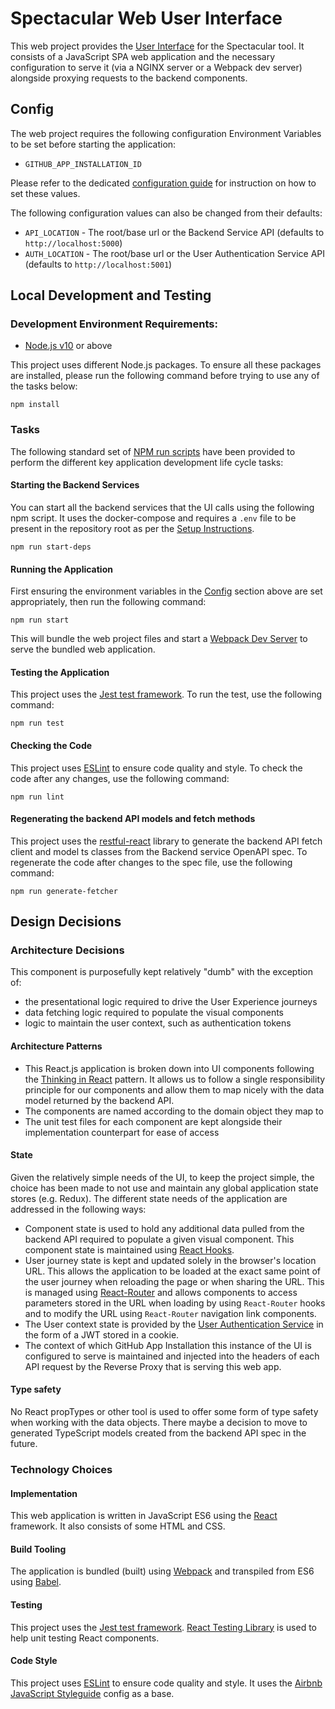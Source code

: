 # Spectacular Web User Interface
This web project provides the [User Interface](../docs/architecture.md#web-ui) for the Spectacular tool. It consists of a JavaScript SPA web application and the necessary configuration to serve it (via a NGINX server or a Webpack dev server) alongside proxying requests to the backend components.

## Config
The web project requires the following configuration Environment Variables to be set before starting the application:
- `GITHUB_APP_INSTALLATION_ID`

Please refer to the dedicated [configuration guide](../docs/configuration.md) for instruction on how to set these values.

The following configuration values can also be changed from their defaults:
- `API_LOCATION` - The root/base url or the Backend Service API (defaults to `http://localhost:5000`)
- `AUTH_LOCATION` - The root/base url or the User Authentication Service API (defaults to `http://localhost:5001`)

## Local Development and Testing

### Development Environment Requirements:
- [Node.js v10](https://nodejs.org/en/download/releases/) or above

This project uses different Node.js packages. To ensure all these packages are installed, please run the following command before trying to use any of the tasks below:
```
npm install
```

### Tasks
The following standard set of [NPM run scripts](https://docs.npmjs.com/cli/run-script) have been provided to perform the different key application development life cycle tasks:

#### Starting the Backend Services
You can start all the backend services that the UI calls using the following npm script.
It uses the docker-compose and requires a `.env` file to be present in the repository root as per the [Setup Instructions](../README.md#setup-guide).
```
npm run start-deps
```

#### Running the Application
First ensuring the environment variables in the [Config](#config) section above are set appropriately, then run the following command:
```
npm run start
```
This will bundle the web project files and start a [Webpack Dev Server](https://webpack.js.org/configuration/dev-server/) to serve the bundled web application.

#### Testing the Application
This project uses the [Jest test framework](https://jestjs.io/). To run the test, use the following command:
```
npm run test
```

#### Checking the Code
This project uses [ESLint](https://eslint.org/) to ensure code quality and style. To check the code after any changes, use the following command:
```
npm run lint
```

#### Regenerating the backend API models and fetch methods
This project uses the [restful-react](https://github.com/contiamo/restful-react) library to generate the backend API fetch client and model ts classes from the Backend service OpenAPI spec. To regenerate the code after changes to the spec file, use the following command:
```
npm run generate-fetcher
```

## Design Decisions

### Architecture Decisions
This component is purposefully kept relatively "dumb" with the exception of:
- the presentational logic required to drive the User Experience journeys
- data fetching logic required to populate the visual components
- logic to maintain the user context, such as authentication tokens

#### Architecture Patterns
- This React.js application is broken down into UI components following the [Thinking in React](https://reactjs.org/docs/thinking-in-react.html) pattern. It allows us to follow a single responsibility principle for our components and allow them to map nicely with the data model returned by the backend API.
- The components are named according to the domain object they map to
- The unit test files for each component are kept alongside their implementation counterpart for ease of access

#### State
Given the relatively simple needs of the UI, to keep the project simple, the choice has been made to not use and maintain any global application state stores (e.g. Redux). The different state needs of the application are addressed in the following ways:
- Component state is used to hold any additional data pulled from the backend API required to populate a given visual component. This component state is maintained using [React Hooks](https://reactjs.org/docs/hooks-intro.html).
- User journey state is kept and updated solely in the browser's location URL. This allows the application to be loaded at the exact same point of the user journey when reloading the page or when sharing the URL. This is managed using [React-Router](https://reacttraining.com/react-router/web/guides/quick-start) and allows components to access parameters stored in the URL  when loading by using `React-Router` hooks and to modify the URL using `React-Router` navigation link components.
- The User context state is provided by the [User Authentication Service](../docs/architecture.md#user-authentication-service) in the form of a JWT stored in a cookie.
- The context of which GitHub App Installation this instance of the UI is configured to serve is maintained and injected into the headers of each API request by the Reverse Proxy that is serving this web app.

#### Type safety
No React propTypes or other tool is used to offer some form of type safety when working with the data objects. There maybe a decision to move to generated TypeScript models created from the backend API spec in the future.

### Technology Choices
#### Implementation
This web application is written in JavaScript ES6 using the [React](https://reactjs.org/) framework. It also consists of some HTML and CSS.

#### Build Tooling
The application is bundled (built) using [Webpack](https://webpack.js.org/) and transpiled from ES6 using [Babel](https://babeljs.io/).

#### Testing
This project uses the [Jest test framework](https://jestjs.io/). [React Testing Library](https://testing-library.com/docs/react-testing-library/intro) is used to help unit testing React components.

#### Code Style
This project uses [ESLint](https://eslint.org/) to ensure code quality and style. It uses the [Airbnb JavaScript Styleguide](https://github.com/airbnb/javascript) config as a base.
